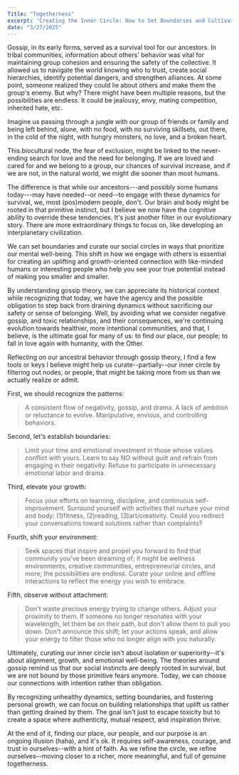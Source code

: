 ```yaml
---
Title: "Togetherness"
excerpt: "Creating the Inner Circle: How to Set Boundaries and Cultivate Uplifting Connections?"
date: "3/27/2025"
---
```

Gossip, in its early forms, served as a survival tool for our ancestors. In tribal communities, information about others' behavior was vital for maintaining group cohesion and ensuring the safety of the collective. It allowed us to navigate the world knowing who to trust, create social hierarchies, identify potential dangers, and strengthen alliances. At some point, someone realized they could lie about others and make them the group's enemy. But why? There might have been multiple reasons, but the possibilities are endless. It could be jealousy, envy, mating competition, inherited hate, etc.

Imagine us passing through a jungle with our group of friends or family and being left behind, alone, with no food, with no surviving skillsets, out there, in the cold of the night, with hungry monsters, no love, and a broken heart.

This biocultural node, the fear of exclusion, might be linked to the never-ending search for love and the need for belonging. If we are loved and cared for and we belong to a group, our chances of survival increase, and if we are not, in the natural world, we might die sooner than most humans.

The difference is that while our ancestors---and possibly some humans today---may have needed--or need--to engage with these dynamics for survival, we, most (pos)modern people, don't. Our brain and body might be rooted in that primitive instinct, but I believe we now have the cognitive  ability to override these tendencies. It's just another filter in our evolutionary story. There are more extraordinary things to focus on, like developing an interplanetary civilization.

We can set boundaries and curate our social circles in ways that prioritize our mental well-being. This shift in how we engage with others is essential for creating an uplifting and growth-oriented connection with like-minded humans or interesting people who help you see your true potential instead of making you smaller and smaller.

By understanding gossip theory, we can appreciate its historical context while recognizing that today, we have the agency and the possible obligation to step back from draining dynamics without sacrificing our safety or sense of belonging. Well, by avoiding what we consider negative gossip, and toxic relationships, and their consequences, we're continuing evolution towards healthier, more intentional communities, and that, I believe, is the ultimate goal for many of us: to find our place, our people; to fall in love again with humanity, with the Other.

Reflecting on our ancestral behavior through gossip theory, I find a few tools or keys I believe might help us curate--partially--our inner circle by filtering out nodes, or people, that might be taking more from us than we actually realize or admit.

First, we should recognize the patterns:

> A consistent flow of negativity, gossip, and drama.
> A lack of ambition or reluctance to evolve.
> Manipulative, envious, and controlling behaviors.

Second,  let's establish boundaries:

> Limit your time and emotional investment in those whose values conflict with yours.
> Learn to say NO without guilt and refrain from engaging in their negativity.
> Refuse to participate in unnecessary emotional labor and drama.

Third, elevate your growth:

> Focus your efforts on learning, discipline, and continuous self-improvement.
> Surround yourself with activities that nurture your mind and body: (1)fitness, (2)reading, (3)art/creativity.
Could you redirect your conversations toward solutions rather than complaints? 

Fourth, shift your environment:

> Seek spaces that inspire and propel you forward to find that community you've been dreaming of; it might be wellness environments, creative communities, entrepreneurial circles, and more; the possibilities are endless.
> Curate your online and offline interactions to reflect the energy you wish to embrace. 

Fifth, observe without attachment:

> Don't waste precious energy trying to change others. Adjust your proximity to them.
> If someone no longer resonates with your wavelength, let them be on their path, but don't allow them to pull you down.
> Don't announce this shift; let your actions speak, and allow your energy to filter those who no longer align with you naturally.

Ultimately, curating our inner circle isn't about isolation or superiority--it's about alignment, growth, and emotional well-being. The theories around gossip remind us that our social instincts are deeply rooted in survival, but we are not bound by those primitive fears anymore. Today, we can choose our connections with intention rather than obligation.

By recognizing unhealthy dynamics, setting boundaries, and fostering personal growth, we can focus on building relationships that uplift us rather than getting drained by them. The goal isn't just to escape toxicity but to create a space where authenticity, mutual respect, and inspiration thrive. 

At the end of it, finding our place, our people, and our purpose is an ongoing illusion (haha), and it's ok. It requires self-awareness, courage, and trust in ourselves--with a hint of faith. As we refine the circle, we refine ourselves--moving closer to a richer, more meaningful, and full of genuine togetherness.


